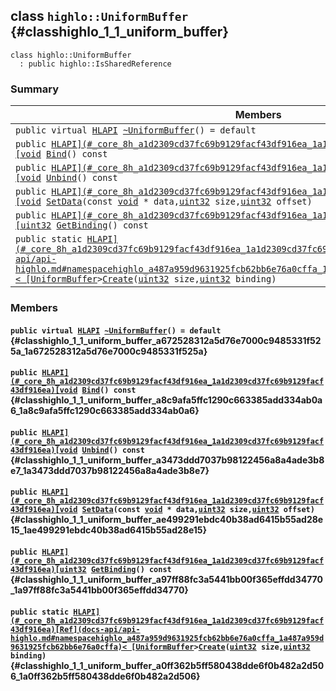 ## class `highlo::UniformBuffer` {#classhighlo_1_1_uniform_buffer}

```
class highlo::UniformBuffer
  : public highlo::IsSharedReference
```

### Summary

 Members                        | Descriptions                                
--------------------------------|---------------------------------------------
`public virtual `[`HLAPI`](#_core_8h_a1d2309cd37fc69b9129facf43df916ea_1a1d2309cd37fc69b9129facf43df916ea)` `[`~UniformBuffer`](#classhighlo_1_1_uniform_buffer_a672528312a5d76e7000c9485331f525a_1a672528312a5d76e7000c9485331f525a)`() = default` | 
`public `[`HLAPI](#_core_8h_a1d2309cd37fc69b9129facf43df916ea_1a1d2309cd37fc69b9129facf43df916ea)[void`](#imgui__impl__opengl3__loader_8h_ac668e7cffd9e2e9cfee428b9b2f34fa7_1ac668e7cffd9e2e9cfee428b9b2f34fa7)` `[`Bind`](#classhighlo_1_1_uniform_buffer_a8c9afa5ffc1290c663385add334ab0a6_1a8c9afa5ffc1290c663385add334ab0a6)`() const` | 
`public `[`HLAPI](#_core_8h_a1d2309cd37fc69b9129facf43df916ea_1a1d2309cd37fc69b9129facf43df916ea)[void`](#imgui__impl__opengl3__loader_8h_ac668e7cffd9e2e9cfee428b9b2f34fa7_1ac668e7cffd9e2e9cfee428b9b2f34fa7)` `[`Unbind`](#classhighlo_1_1_uniform_buffer_a3473ddd7037b98122456a8a4ade3b8e7_1a3473ddd7037b98122456a8a4ade3b8e7)`() const` | 
`public `[`HLAPI](#_core_8h_a1d2309cd37fc69b9129facf43df916ea_1a1d2309cd37fc69b9129facf43df916ea)[void`](#imgui__impl__opengl3__loader_8h_ac668e7cffd9e2e9cfee428b9b2f34fa7_1ac668e7cffd9e2e9cfee428b9b2f34fa7)` `[`SetData`](#classhighlo_1_1_uniform_buffer_ae499291ebdc40b38ad6415b55ad28e15_1ae499291ebdc40b38ad6415b55ad28e15)`(const `[`void`](#imgui__impl__opengl3__loader_8h_ac668e7cffd9e2e9cfee428b9b2f34fa7_1ac668e7cffd9e2e9cfee428b9b2f34fa7)` * data,`[`uint32`](#_base_types_8h_a1134b580f8da4de94ca6b1de4d37975e_1a1134b580f8da4de94ca6b1de4d37975e)` size,`[`uint32`](#_base_types_8h_a1134b580f8da4de94ca6b1de4d37975e_1a1134b580f8da4de94ca6b1de4d37975e)` offset)` | 
`public `[`HLAPI](#_core_8h_a1d2309cd37fc69b9129facf43df916ea_1a1d2309cd37fc69b9129facf43df916ea)[uint32`](#_base_types_8h_a1134b580f8da4de94ca6b1de4d37975e_1a1134b580f8da4de94ca6b1de4d37975e)` `[`GetBinding`](#classhighlo_1_1_uniform_buffer_a97ff88fc3a5441bb00f365effdd34770_1a97ff88fc3a5441bb00f365effdd34770)`() const` | 
`public static `[`HLAPI](#_core_8h_a1d2309cd37fc69b9129facf43df916ea_1a1d2309cd37fc69b9129facf43df916ea)[Ref](docs-api/api-highlo.md#namespacehighlo_a487a959d9631925fcb62bb6e76a0cffa_1a487a959d9631925fcb62bb6e76a0cffa)< [UniformBuffer`](#classhighlo_1_1_uniform_buffer)` > `[`Create`](#classhighlo_1_1_uniform_buffer_a0ff362b5ff580438dde6f0b482a2d506_1a0ff362b5ff580438dde6f0b482a2d506)`(`[`uint32`](#_base_types_8h_a1134b580f8da4de94ca6b1de4d37975e_1a1134b580f8da4de94ca6b1de4d37975e)` size,`[`uint32`](#_base_types_8h_a1134b580f8da4de94ca6b1de4d37975e_1a1134b580f8da4de94ca6b1de4d37975e)` binding)` | 

### Members

#### `public virtual `[`HLAPI`](#_core_8h_a1d2309cd37fc69b9129facf43df916ea_1a1d2309cd37fc69b9129facf43df916ea)` `[`~UniformBuffer`](#classhighlo_1_1_uniform_buffer_a672528312a5d76e7000c9485331f525a_1a672528312a5d76e7000c9485331f525a)`() = default` {#classhighlo_1_1_uniform_buffer_a672528312a5d76e7000c9485331f525a_1a672528312a5d76e7000c9485331f525a}

#### `public `[`HLAPI](#_core_8h_a1d2309cd37fc69b9129facf43df916ea_1a1d2309cd37fc69b9129facf43df916ea)[void`](#imgui__impl__opengl3__loader_8h_ac668e7cffd9e2e9cfee428b9b2f34fa7_1ac668e7cffd9e2e9cfee428b9b2f34fa7)` `[`Bind`](#classhighlo_1_1_uniform_buffer_a8c9afa5ffc1290c663385add334ab0a6_1a8c9afa5ffc1290c663385add334ab0a6)`() const` {#classhighlo_1_1_uniform_buffer_a8c9afa5ffc1290c663385add334ab0a6_1a8c9afa5ffc1290c663385add334ab0a6}

#### `public `[`HLAPI](#_core_8h_a1d2309cd37fc69b9129facf43df916ea_1a1d2309cd37fc69b9129facf43df916ea)[void`](#imgui__impl__opengl3__loader_8h_ac668e7cffd9e2e9cfee428b9b2f34fa7_1ac668e7cffd9e2e9cfee428b9b2f34fa7)` `[`Unbind`](#classhighlo_1_1_uniform_buffer_a3473ddd7037b98122456a8a4ade3b8e7_1a3473ddd7037b98122456a8a4ade3b8e7)`() const` {#classhighlo_1_1_uniform_buffer_a3473ddd7037b98122456a8a4ade3b8e7_1a3473ddd7037b98122456a8a4ade3b8e7}

#### `public `[`HLAPI](#_core_8h_a1d2309cd37fc69b9129facf43df916ea_1a1d2309cd37fc69b9129facf43df916ea)[void`](#imgui__impl__opengl3__loader_8h_ac668e7cffd9e2e9cfee428b9b2f34fa7_1ac668e7cffd9e2e9cfee428b9b2f34fa7)` `[`SetData`](#classhighlo_1_1_uniform_buffer_ae499291ebdc40b38ad6415b55ad28e15_1ae499291ebdc40b38ad6415b55ad28e15)`(const `[`void`](#imgui__impl__opengl3__loader_8h_ac668e7cffd9e2e9cfee428b9b2f34fa7_1ac668e7cffd9e2e9cfee428b9b2f34fa7)` * data,`[`uint32`](#_base_types_8h_a1134b580f8da4de94ca6b1de4d37975e_1a1134b580f8da4de94ca6b1de4d37975e)` size,`[`uint32`](#_base_types_8h_a1134b580f8da4de94ca6b1de4d37975e_1a1134b580f8da4de94ca6b1de4d37975e)` offset)` {#classhighlo_1_1_uniform_buffer_ae499291ebdc40b38ad6415b55ad28e15_1ae499291ebdc40b38ad6415b55ad28e15}

#### `public `[`HLAPI](#_core_8h_a1d2309cd37fc69b9129facf43df916ea_1a1d2309cd37fc69b9129facf43df916ea)[uint32`](#_base_types_8h_a1134b580f8da4de94ca6b1de4d37975e_1a1134b580f8da4de94ca6b1de4d37975e)` `[`GetBinding`](#classhighlo_1_1_uniform_buffer_a97ff88fc3a5441bb00f365effdd34770_1a97ff88fc3a5441bb00f365effdd34770)`() const` {#classhighlo_1_1_uniform_buffer_a97ff88fc3a5441bb00f365effdd34770_1a97ff88fc3a5441bb00f365effdd34770}

#### `public static `[`HLAPI](#_core_8h_a1d2309cd37fc69b9129facf43df916ea_1a1d2309cd37fc69b9129facf43df916ea)[Ref](docs-api/api-highlo.md#namespacehighlo_a487a959d9631925fcb62bb6e76a0cffa_1a487a959d9631925fcb62bb6e76a0cffa)< [UniformBuffer`](#classhighlo_1_1_uniform_buffer)` > `[`Create`](#classhighlo_1_1_uniform_buffer_a0ff362b5ff580438dde6f0b482a2d506_1a0ff362b5ff580438dde6f0b482a2d506)`(`[`uint32`](#_base_types_8h_a1134b580f8da4de94ca6b1de4d37975e_1a1134b580f8da4de94ca6b1de4d37975e)` size,`[`uint32`](#_base_types_8h_a1134b580f8da4de94ca6b1de4d37975e_1a1134b580f8da4de94ca6b1de4d37975e)` binding)` {#classhighlo_1_1_uniform_buffer_a0ff362b5ff580438dde6f0b482a2d506_1a0ff362b5ff580438dde6f0b482a2d506}

